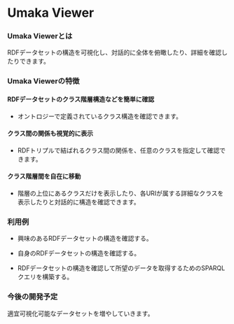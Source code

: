 # Umaka Viewer
### Umaka Viewerとは
RDFデータセットの構造を可視化し、対話的に全体を俯瞰したり、詳細を確認したりできます。

### Umaka Viewerの特徴

#### RDFデータセットのクラス階層構造などを簡単に確認

* オントロジーで定義されているクラス構造を確認できます。

#### クラス間の関係も視覚的に表示

* RDFトリプルで結ばれるクラス間の関係を、任意のクラスを指定して確認できます。

#### クラス階層間を自在に移動

* 階層の上位にあるクラスだけを表示したり、各URIが属する詳細なクラスを表示したりと対話的に構造を確認できます。

### 利用例

* 興味のあるRDFデータセットの構造を確認する。

* 自身のRDFデータセットの構造を確認する。

* RDFデータセットの構造を確認して所望のデータを取得するためのSPARQLクエリを構築する。

### 今後の開発予定

適宜可視化可能なデータセットを増やしていきます。


